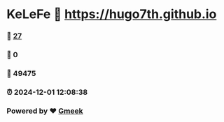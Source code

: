 # KeLeFe :link: https://hugo7th.github.io 
### :page_facing_up: [27](https://hugo7th.github.io/tag.html) 
### :speech_balloon: 0 
### :hibiscus: 49475 
### :alarm_clock: 2024-12-01 12:08:38 
### Powered by :heart: [Gmeek](https://github.com/Meekdai/Gmeek)
